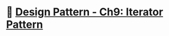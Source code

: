 # :notebook_with_decorative_cover: [Design Pattern - Ch9: Iterator Pattern](htthttps://zealous-open-f6a.notion.site/Design-Pattern-Ch9-The-Iterator-Pattern-0f274d23c0514c719a04f333ae3082e6?pvs=4)

